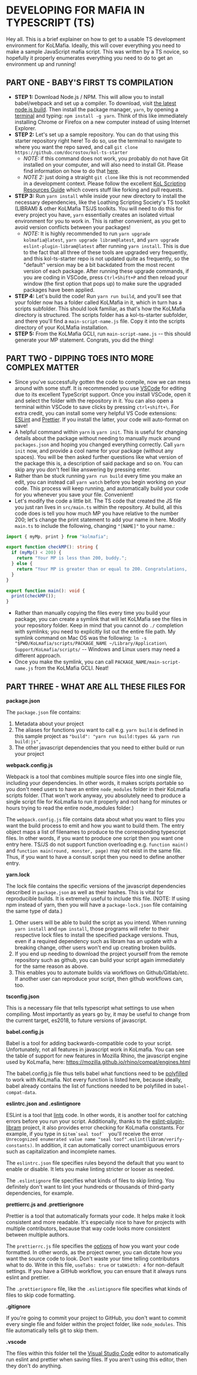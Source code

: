 # DEVELOPING FOR MAFIA IN TYPESCRIPT (TS)

Hey all. This is a brief explainer on how to get to a usable TS development environment for KoLMafia. Ideally, this will cover everything you need to make a sample JavaScript mafia script. This was written by a TS novice, so hopefully it properly enumerates everything you need to do to get an environment up and running!

## PART ONE - BABY'S FIRST TS COMPILATION

- **STEP 1:** Download Node.js / NPM. This will allow you to install babel/webpack and set up a compiler. To download, visit [the latest node.js build](https://nodejs.org/en/). Then install the package manager, `yarn`, by opening a [terminal](https://www.ionos.com/help/email/troubleshooting-mail-basicmail-business/access-the-command-prompt-or-terminal/) and typing: `npm install -g yarn`. Think of this like immediately installing Chrome or Firefox on a new computer instead of using Internet Explorer.
- **STEP 2:** Let's set up a sample repository. You can do that using this starter repository right here! To do so, use the terminal to navigate to where you want the repo saved, and call `git clone https://github.com/docrostov/kol-ts-starter`
  - _NOTE:_ if this command does not work, you probably do not have Git installed on your computer, and will also need to install Git. Please find information on how to do that [here](https://github.com/git-guides/install-git).
  - _NOTE 2:_ just doing a straight `git clone` like this is not recommended in a development context. Please follow the excellent [KoL Scripting Resources Guide](https://loathing-associates-scripting-society.github.io/KoL-Scripting-Resources/PR-Overview.html) which covers stuff like forking and pull requests.
- **STEP 3:** Run `yarn install` while inside your new directory to install the necessary dependencies, like the Loathing Scripting Society's TS toolkit (LIBRAM) & other KoLMafia TS/JS toolkits. You will need to do this for every project you have, `yarn` essentially creates an isolated virtual environment for you to work in. This is rather convenient, as you get to avoid version conflicts between your packages!
  - _NOTE:_ It is highly recommended to run `yarn upgrade kolmafia@latest`, `yarn upgrade libram@latest`, and `yarn upgrade eslint-plugin-libram@latest` after running `yarn install`. This is due to the fact that all three of these tools are upgraded very frequently, and this kol-ts-starter repo is not updated quite as frequently, so the "default" version may be a bit backdated from the most recent version of each package. After running these upgrade commands, if you are coding in VSCode, press `Ctrl+Shift+P` and then reload your window (the first option that pops up) to make sure the upgraded packages have been applied.
- **STEP 4:** Let's build the code! Run `yarn run build`, and you'll see that your folder now has a folder called KoLMafia in it, which in turn has a scripts subfolder. This should look familiar, as that's how the KoLMafia directory is structured. The scripts folder has a kol-ts-starter subfolder, and there you'll find a `main-script-name.js` file. Copy it into the scripts directory of your KoLMafia installation.
- **STEP 5:** From the KoLMafia GCLI, run `main-script-name.js` -- this should generate your MP statement. Congrats, you did the thing!

## PART TWO - DIPPING TOES INTO MORE COMPLEX MATTER

- Since you've successfully gotten the code to compile, now we can mess around with some stuff. It is recommended you use [VSCode](https://code.visualstudio.com/download) for editing due to its excellent TypeScript support. Once you install VSCode, open it and select the folder with the repository in it. You can also open a terminal within VSCode to save clicks by pressing `ctrl+shift+\`. For extra credit, you can install some very helpful VS Code extensions: [ESLint](https://marketplace.visualstudio.com/items?itemName=dbaeumer.vscode-eslint) and [Prettier](https://marketplace.visualstudio.com/items?itemName=esbenp.prettier-vscode). If you install the latter, your code will auto-format on save!
- A helpful command within `yarn` is `yarn init`. This is useful for changing details about the package without needing to manually muck around `packages.json` and hoping you changed everything correctly. Call `yarn init` now, and provide a cool name for your package (without any spaces). You will be then asked further questions like what version of the package this is, a description of said package and so on. You can skip any you don't feel like answering by pressing enter.
- Rather than be stuck running `yarn run build` every time you make an edit, you can instead call `yarn watch` before you begin working on your code. This process will keep running, and automatically build your code for you whenever you save your file. Convenient!
- Let's modify the code a little bit. The TS code that created the JS file you just ran lives in `src/main.ts` within the repository. At build, all this code does is tell you how much MP you have relative to the number 200; let's change the print statement to add your name in here. Modify `main.ts` to include the following, changing `"[NAME]"` to your name.:

```ts
import { myMp, print } from "kolmafia";

export function checkMP(): string {
  if (myMp() < 200) {
    return "Your MP is less than 200, buddy.";
  } else {
    return "Your MP is greater than or equal to 200. Congratulations, [NAME]";
  }
}

export function main(): void {
  print(checkMP());
}
```

- Rather than manually copying the files every time you build your package, you can create a symlink that will let KoLMafia see the files in your repository folder. Keep in mind that you cannot do `./` completion with symlinks; you need to explicitly list out the entire file path. My symlink command on Mac OS was the following: `ln -s "$PWD/KoLmafia/scripts/PACKAGE_NAME ~/Library/Application\ Support/KoLmafia/scripts/` -- Windows and Linux users may need a different approach.
- Once you make the symlink, you can call `PACKAGE_NAME/main-script-name.js` from the KoLMafia GCLI. Neat!

## PART THREE - WHAT ARE ALL THESE FILES FOR

__package.json__

The `package.json` file contains:
1. Metadata about your project
2. The aliases for functions you want to call e.g. `yarn build` is defined in this sample project as `"build": "yarn run build:types && yarn run build:js",`
3. The other javascript dependencies that you need to either build or run your project

__webpack.config.js__

Webpack is a tool that combines multiple source files into one single file, including your dependencies. In other words, it makes scripts portable so you don't need users to have an entire `node_modules` folder in their KoLmafia scripts folder. (That won't work anyway, you absolutely need to produce a single script file for KoLmafia to run it properly and not hang for minutes or hours trying to read the entire node_modules folder.)

The `webpack.config.js` file contains data about what you want to files you want the build process to emit and how you want to build them. The entry object maps a list of filenames to produce to the corresponding typescript files. In other words, if you want to produce one script then you want one entry here. TS/JS do not support function overloading e.g. `function main()` and `function main(round, monster, page)` may not exist in the same file. Thus, if you want to have a consult script then you need to define another entry.

__yarn.lock__

The lock file contains the specific versions of the javascript dependencies described in `package.json` as well as their hashes. This is vital for reproducible builds. It is extremely useful to include this file. (NOTE: If using npm instead of yarn, then you will have a `package-lock.json` file containing the same type of data.)
1. Other users will be able to build the script as you intend. When running `yarn install` and `npm install`, those programs will refer to their respective lock files to install the specified package versions. Thus, even if a required dependency such as libram has an update with a breaking change, other users won't end up creating broken builds.
2. If you end up needing to download the project yourself from the remote repository such as github, you can build your script again immediately for the same reason as above.
3. This enables you to automate builds via workflows on Github/Gitlab/etc. If another user can reproduce your script, then github workflows can, too.

__tsconfig.json__

This is a necessary file that tells typescript what settings to use when compiling. Most importantly as years go by, it may be useful to change from the current target, es2018, to future versions of javascript.

__babel.config.js__

Babel is a tool for adding backwards-compatible code to your script. Unfortunately, not all features in javascript work in KoLmafia. You can see the table of support for new features in Mozilla Rhino, the javascript engine used by KoLmafia, here: https://mozilla.github.io/rhino/compat/engines.html

The babel.config.js file thus tells babel what functions need to be [polyfilled](https://developer.mozilla.org/en-US/docs/Glossary/Polyfill) to work with KoLmafia. Not every function is listed here, because ideally, babel already contains the list of functions needed to be polyfilled in `babel-compat-data`.

__eslintrc.json and .eslintignore__

ESLint is a tool that [lints](https://en.wikipedia.org/wiki/Lint_\(software\)) code. In other words, it is another tool for catching errors before you run your script. Additionally, thanks to the [eslint-plugin-libram](https://github.com/Loathing-Associates-Scripting-Society/eslint-plugin-libram) project, it also provides error checking for KoLmafia constants. For example, if you type in ``$item`seal toof` `` you'll receive the error `Unrecognized enumerated value name "seal toof".eslint(libram/verify-constants)`. In addition, it can automatically correct unambiguous errors such as capitalization and incomplete names.

The `eslintrc.json` file specifies rules beyond the default that you want to enable or disable. It lets you make linting stricter or looser as needed.

The `.eslintignore` file specifies what kinds of files to skip linting. You definitely don't want to lint your hundreds or thousands of third-party dependencies, for example.

__prettierrc.js and .prettierignore__

Prettier is a tool that automatically formats your code. It helps make it look consistent and more readable. It's especially nice to have for projects with multiple contributors, because that way code looks more consistent between multiple authors.

The `prettierrc.js` file specifies the [options](https://prettier.io/docs/en/options.html) of how you want your code formatted. In other words, as the project owner, you can dictate how you want the source code to look. Don't waste your time telling contributors what to do. Write in this file, `useTabs: true` or `tabWidth: 4` for non-default settings. If you have a GitHub workflow, you can ensure that it always runs eslint and prettier.

The `.prettierignore` file, like the `.eslintignore` file specifies what kinds of files to skip code formatting.

__.gitignore__

If you're going to commit your project to GitHub, you don't want to commit every single file and folder within the project folder, like `node_modules`. This file automatically tells git to skip them.

__.vscode__

The files within this folder tell the [Visual Studio Code](https://code.visualstudio.com/) editor to automatically run eslint and prettier when saving files. If you aren't using this editor, then they don't do anything.